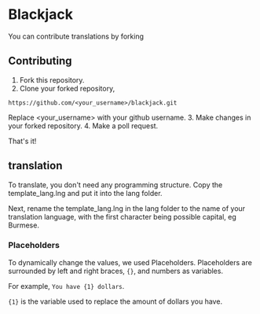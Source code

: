 # Blackjack
You can contribute translations by forking

## Contributing

1. Fork this repository.
2. Clone your forked repository,
```
https://github.com/<your_username>/blackjack.git
```
Replace <your_username> with your github username.
3. Make changes in your forked repository.
4. Make a poll request.

That's it!

## translation
To translate, you don't need any programming structure. Copy the template_lang.lng and put it into the lang folder.

Next, rename the template_lang.lng in the lang folder to the name of your translation language, with the first character being possible capital, eg Burmese.

### Placeholders
To dynamically change the values, we used Placeholders. Placeholders are surrounded by left and right braces, `{}`, and numbers as variables.

For example, `You have {1} dollars`.

`{1}` is the variable used to replace the amount of dollars you have.